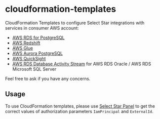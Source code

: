 # cloudformation-templates

CloudFormation Templates to configure Select Star integrations with services in consumer AWS account:

* [AWS RDS for PostgreSQL](./rds-for-postgresql)
* [AWS Redshift](./redshift)
* [AWS Glue](./glue)
* [AWS Aurora PostgreSQL](./aurora-postgresql)
* [AWS QuickSight](./quicksight)
* [AWS RDS Database Activity Stream](./oracle) for AWS RDS Oracle / AWS RDS Microsoft SQL Server

Feel free to ask if you have any concerns.

## Usage

To use CloudFormation templates, please use [Select Star Panel](https://app.selectstar.com/) to get the correct values of authorization parameters `IamPrincipal` and `ExternalId`.
